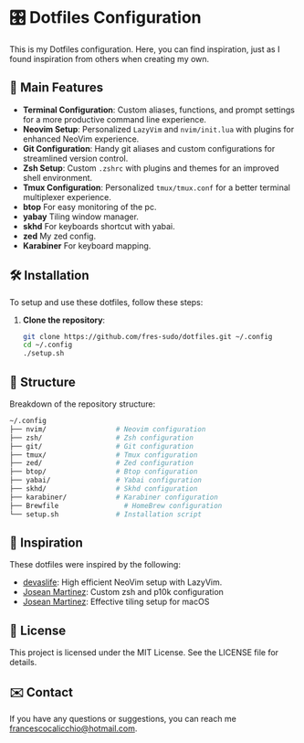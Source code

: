 
# 🎛️ Dotfiles Configuration

This is my Dotfiles configuration. Here, you can find inspiration, just as I found inspiration from others when creating my own.

## 🎯 Main Features

- **Terminal Configuration**: Custom aliases, functions, and prompt settings for a more productive command line experience.
- **Neovim Setup**: Personalized `LazyVim` and `nvim/init.lua` with plugins for enhanced NeoVim experience.
- **Git Configuration**: Handy git aliases and custom configurations for streamlined version control.
- **Zsh Setup**: Custom `.zshrc` with plugins and themes for an improved shell environment.
- **Tmux Configuration**: Personalized `tmux/tmux.conf` for a better terminal multiplexer experience.
- **btop** For easy monitoring of the pc.
- **yabay** Tiling window manager.
- **skhd** For keyboards shortcut with yabai.
- **zed** My zed config.
- **Karabiner** For keyboard mapping.

## 🛠️ Installation

To setup and use these dotfiles, follow these steps:

1. **Clone the repository**:

   ```bash
   git clone https://github.com/fres-sudo/dotfiles.git ~/.config
   cd ~/.config
   ./setup.sh
   ```

## 📂 Structure

Breakdown of the repository structure:

```bash
~/.config
├── nvim/                 # Neovim configuration
├── zsh/                  # Zsh configuration
├── git/                  # Git configuration
├── tmux/                 # Tmux configuration
├── zed/                  # Zed configuration
├── btop/                 # Btop configuration
├── yabai/                # Yabai configuration
├── skhd/                 # Skhd configuration
├── karabiner/            # Karabiner configuration
├── Brewfile                # HomeBrew configuration
└── setup.sh              # Installation script

   ```

## 🌟 Inspiration

These dotfiles were inspired by the following:

- [devaslife](https://www.youtube.com/watch?v=fFHlfbKVi30&t=2255s&pp=ygUqZWZmZWN0aXZlIG5lb3ZpbSBzZXR1cCBmb3Igd2ViIGRldmVsb3BtZW50): High efficient NeoVim setup with LazyVim.
- [Josean Martinez](https://www.youtube.com/redirect?event=video_description&redir_token=QUFFLUhqa05vSVp5SHE3eVhoMG83aC1JYlg5MUdYT2sxZ3xBQ3Jtc0tsMkxScTZMM2NnMUFHV252ckIxZUozNWJ5OGV2LVBTM21Wc3FGNGhvSUZyLUNuX1NmTVpEaHVudmtXQnZXOU4zVUpCVWdJQXFGcktJQW93YmdsLThhZ3M2cDg1UHBJX1ZfSG1pUDAyTWVsdUF1dU1mYw&q=https%3A%2F%2Fwww.josean.com%2Fposts%2Fterminal-setup&v=CF1tMjvHDRA): Custom zsh and p10k configuration
- [Josean Martinez](https://www.youtube.com/watch?v=k94qImbFKWE): Effective tiling setup for macOS
## 🧾 License

This project is licensed under the MIT License. See the LICENSE file for details.

## ✉️  Contact

If you have any questions or suggestions, you can reach me <francescocalicchio@hotmail.com>.
